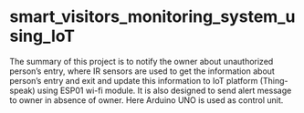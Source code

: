 # smart_visitors_monitoring_system_using_IoT
The summary of this project is to notify the owner about unauthorized person’s entry, where IR sensors are used to get the information about person’s entry and exit and update this information  to IoT platform (Thing-speak) using ESP01 wi-fi module. It is also designed to send alert message  to owner in absence of owner. Here Arduino UNO is used as control unit. 
